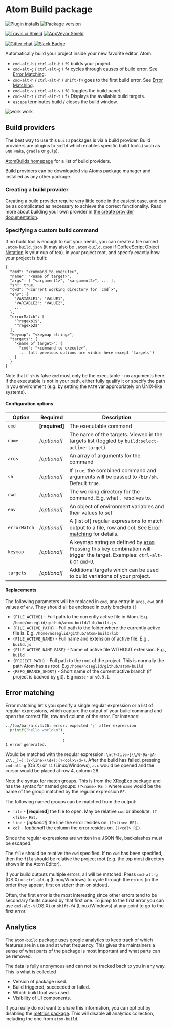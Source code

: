 # Atom Build package
[![Plugin installs](https://img.shields.io/apm/dm/build.svg?style=flat-square)](https://atom.io/packages/build)
[![Package version](https://img.shields.io/apm/v/build.svg?style=flat-square)](https://atom.io/packages/build)

[![Travis.ci Shield](https://img.shields.io/travis/noseglid/atom-build/master.svg?style=flat-square&label=travis%20ci)](https://travis-ci.org/noseglid/atom-build)
[![AppVeyor Shield](https://img.shields.io/appveyor/ci/noseglid/atom-build/master.svg?style=flat-square&label=appveyor
)](https://ci.appveyor.com/project/noseglid/atom-build)

[![Gitter chat](https://img.shields.io/badge/gitter-noseglid%2Fatom--build-24CE66.svg?style=flat-square)](https://gitter.im/noseglid/atom-build)
[![Slack Badge](https://img.shields.io/badge/chat-atom.io%20slack-ff69b4.svg?style=flat-square)](http://atom-slack.herokuapp.com/)


Automatically build your project inside your new favorite editor, Atom.

  * `cmd-alt-b` / `ctrl-alt-b` / `f9` builds your project.
  * `cmd-alt-g` / `ctrl-alt-g` / `f4` cycles through causes of build error. See [Error Matching](#error-match).
  * `cmd-alt-h` / `ctrl-alt-h` / `shift-f4` goes to the first build error. See [Error Matching](#error-match).
  * `cmd-alt-v` / `ctrl-alt-v` / `f8` Toggles the build panel.
  * `cmd-alt-t` / `ctrl-alt-t` / `f7` Displays the available build targets.
  * `escape` terminates build / closes the build window.

![work work](https://noseglid.github.io/atom-build.gif)

## Build providers
The best way to use this `build` packages is via a build provider.
Build providers are plugins to `build` which enables specific build tools (such as `GNU Make`, `gradle` or `gulp`).

[AtomBuilds homepage](https://atombuild.github.io) for a list of build providers.

Build providers can be downloaded via Atoms package manager and installed as
any other package.

### Creating a build provider
Creating a build provider require very little code in the easiest case, and can
be as complicated as necessary to achieve the correct functionality.
Read more about building your own provider in [the create provider documentation](create-provider.md).

<a name="build-command"></a>
### Specifying a custom build command

If no build tool is enough to suit your needs, you can create a file named `.atom-build.json`
(it may also be `.atom-build.cson` if [CoffeeScript Object Notation](https://github.com/bevry/cson) is
your cup of tea).
in your project root, and specify exactly how your project is built:

    {
      "cmd": "<command to execute>",
      "name": "<name of target>",
      "args": [ "<argument1>", "<argument2>", ... ],
      "sh": true,
      "cwd": "<current working directory for `cmd`>",
      "env": {
        "VARIABLE1": "VALUE1",
        "VARIABLE2": "VALUE2",
        ...
      },
      "errorMatch": [
        "^regexp1$",
        "^regexp2$"
      ],
      "keymap": "<keymap string>",
      "targets": {
        "<name of target>": {
          "cmd": "<command to execute>",
          ... (all previous options are viable here except `targets`)
        }
      }
    }

Note that if `sh` is false `cmd` must only be the executable - no arguments here. If the
executable is not in your path, either fully qualify it or specify the path
in you environment (e.g. by setting the `PATH` var appropriately on UNIX-like
systems).

<a name="custom-build-config"></a>
#### Configuration options

Option       | Required       | Description
-------------|----------------|-----------------------
`cmd`        | **[required]** | The executable command
`name`       | *[optional]*   | The name of the targets. Viewed in the targets list (toggled by `build:select-active-target`).
`args`       | *[optional]*   | An array of arguments for the command
`sh`         | *[optional]*   | If `true`, the combined command and arguments will be passed to `/bin/sh`. Default `true`.
`cwd`        | *[optional]*   | The working directory for the command. E.g. what `.` resolves to.
`env`        | *[optional]*   | An object of environment variables and their values to set
`errorMatch` | *[optional]*   | A (list of) regular expressions to match output to a file, row and col. See [Error matching](#error-match) for details.
`keymap`     | *[optional]*   | A keymap string as defined by [`Atom`](https://atom.io/docs/latest/behind-atom-keymaps-in-depth). Pressing this key combination will trigger the target. Examples: `ctrl-alt-k` or `cmd-U`.
`targets`    | *[optional]*   | Additional targets which can be used to build variations of your project.

#### Replacements

The following parameters will be replaced in `cmd`, any entry in `args`, `cwd` and
values of `env`. They should all be enclosed in curly brackets `{}`

  * `{FILE_ACTIVE}` - Full path to the currently active file in Atom. E.g. `/home/noseglid/github/atom-build/lib/build.js`
  * `{FILE_ACTIVE_PATH}` - Full path to the folder where the currently active file is. E.g. `/home/noseglid/github/atom-build/lib`
  * `{FILE_ACTIVE_NAME}` - Full name and extension of active file. E.g., `build.js`
  * `{FILE_ACTIVE_NAME_BASE}` - Name of active file WITHOUT extension. E.g., `build`
  * `{PROJECT_PATH}` - Full path to the root of the project. This is normally the path Atom has as root. E.g `/home/noseglid/github/atom-build`
  * `{REPO_BRANCH_SHORT}` - Short name of the current active branch (if project is backed by git). E.g `master` or `v0.9.1`.

<a name="error-match"></a>
## Error matching

Error matching let's you specify a single regular expression or a list of
regular expressions, which capture the output of your build command and open the
correct file, row and column of the error. For instance:

```bash
../foo/bar/a.c:4:26: error: expected ';' after expression
  printf("hello world\n")
                         ^
                         ;
1 error generated.
```

Would be matched with the regular expression: `\n(?<file>[\\/0-9a-zA-Z\\._]+):(?<line>\\d+):(?<col>\\d+)`.
After the build has failed, pressing `cmd-alt-g` (OS X) or `f4` (Linux/Windows), `a.c` would be
opened and the cursor would be placed at row 4, column 26.

Note the syntax for match groups. This is from the [XRegExp](http://xregexp.com/) package
and has the syntax for named groups: `(?<name> RE )` where `name` would be the name of the group
matched by the regular expression `RE`.

The following named groups can be matched from the output:
  * `file` - **[required]** the file to open. May be relative `cwd` or absolute. `(?<file> RE)`.
  * `line` - *[optional]* the line the error resides on. `(?<line> RE)`.
  * `col` - *[optional]* the column the error resides on. `(?<col> RE)`.

Since the regular expressions are written in a JSON file, backslashes must be escaped.

The `file` should be relative the `cwd` specified. If no `cwd` has been specified, then
the `file` should be relative the project root (e.g. the top most directory shown in the
Atom Editor).

If your build outputs multiple errors, all will be matched. Press `cmd-alt-g` (OS X) or `ctrl-alt-g` (Linux/Windows)
to cycle through the errors (in the order they appear, first on stderr then on stdout).

Often, the first error is the most interesting since other errors tend to be secondary faults caused by that first one.
To jump to the first error you can use `cmd-alt-h` (OS X) or `shift-f4` (Linux/Windows) at any point to go to the first error.

## Analytics

The `atom-build` package uses google analytics to keep track of which features are in use
and at what frequency. This gives the maintainers a sense of what parts of the
package is most important and what parts can be removed.

The data is fully anonymous and can not be tracked back to you in any way.
This is what is collected

  * Version of package used.
  * Build triggered, succeeded or failed.
  * Which build tool was used.
  * Visibility of UI components.

If you really do not want to share this information, you can opt out by disabling
the [metrics package](https://atom.io/packages/metrics). This will disable all analytics
collection, including the one from `atom-build`.
